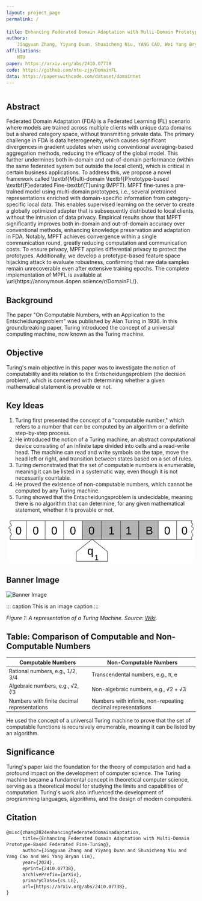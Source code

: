 ```yaml
---
layout: project_page
permalink: /

title: Enhancing Federated Domain Adaptation with Multi-Domain Prototype-Based Federated Fine-Tuning
authors:
    Jingyuan Zhang, Yiyang Duan, Shuaicheng Niu, YANG CAO, Wei Yang Bryan Lim
affiliations:
    NTU
paper: https://arxiv.org/abs/2410.07738
code: https://github.com/ntu-zjy/DomainFL
data: https://paperswithcode.com/dataset/domainnet
---
```


<!-- Using HTML to center the abstract -->
<div class="columns is-centered has-text-centered">
    <div class="column is-four-fifths">
        <h2>Abstract</h2>
        <div class="content has-text-justified">
Federated Domain Adaptation (FDA) is a Federated Learning (FL) scenario where models are trained across multiple clients with unique data domains but a shared category space, without transmitting private data. The primary challenge in FDA is data heterogeneity, which causes significant divergences in gradient updates when using conventional averaging-based aggregation methods, reducing the efficacy of the global model. This further undermines both in-domain and out-of-domain performance (within the same federated system but outside the local client), which is critical in certain business applications. To address this, we propose a novel framework called \textbf{M}ulti-domain \textbf{P}rototype-based \textbf{F}ederated Fine-\textbf{T}uning (MPFT). MPFT fine-tunes a pre-trained model using multi-domain prototypes, i.e., several pretrained representations enriched with domain-specific information from category-specific local data. This enables supervised learning on the server to create a globally optimized adapter that is subsequently distributed to local clients, without the intrusion of data privacy. Empirical results show that MPFT significantly improves both in-domain and out-of-domain accuracy over conventional methods, enhancing knowledge preservation and adaptation in FDA. Notably, MPFT achieves convergence within a single communication round, greatly reducing computation and communication costs. To ensure privacy, MPFT applies differential privacy to protect the prototypes. Additionally, we develop a prototype-based feature space hijacking attack to evaluate robustness, confirming that raw data samples remain unrecoverable even after extensive training epochs. The complete implementation of MPFL is available at \url{https://anonymous.4open.science/r/DomainFL/}.
        </div>
    </div>
</div>

## Background
The paper "On Computable Numbers, with an Application to the Entscheidungsproblem" was published by Alan Turing in 1936. In this groundbreaking paper, Turing introduced the concept of a universal computing machine, now known as the Turing machine.

## Objective
Turing's main objective in this paper was to investigate the notion of computability and its relation to the Entscheidungsproblem (the decision problem), which is concerned with determining whether a given mathematical statement is provable or not.

## Key Ideas
1. Turing first presented the concept of a "computable number," which refers to a number that can be computed by an algorithm or a definite step-by-step process.
2. He introduced the notion of a Turing machine, an abstract computational device consisting of an infinite tape divided into cells and a read-write head. The machine can read and write symbols on the tape, move the head left or right, and transition between states based on a set of rules.
3. Turing demonstrated that the set of computable numbers is enumerable, meaning it can be listed in a systematic way, even though it is not necessarily countable.
4. He proved the existence of non-computable numbers, which cannot be computed by any Turing machine.
5. Turing showed that the Entscheidungsproblem is undecidable, meaning there is no algorithm that can determine, for any given mathematical statement, whether it is provable or not.

![Turing Machine](/static/image/Turing_machine.png)

## Banner Image
![Banner Image](https://cdn.pixabay.com/photo/2018/06/24/08/17/colorful-abstract-background-3494093_1280.jpg)

::: caption
This is an image caption
:::

*Figure 1: A representation of a Turing Machine. Source: [Wiki](https://en.wikipedia.org/wiki/Turing_machine).*

## Table: Comparison of Computable and Non-Computable Numbers

| Computable Numbers | Non-Computable Numbers |
|-------------------|-----------------------|
| Rational numbers, e.g., 1/2, 3/4 | Transcendental numbers, e.g., π, e |
| Algebraic numbers, e.g., √2, ∛3 | Non-algebraic numbers, e.g., √2 + √3 |
| Numbers with finite decimal representations | Numbers with infinite, non-repeating decimal representations |

He used the concept of a universal Turing machine to prove that the set of computable functions is recursively enumerable, meaning it can be listed by an algorithm.

## Significance
Turing's paper laid the foundation for the theory of computation and had a profound impact on the development of computer science. The Turing machine became a fundamental concept in theoretical computer science, serving as a theoretical model for studying the limits and capabilities of computation. Turing's work also influenced the development of programming languages, algorithms, and the design of modern computers.

## Citation
```
@misc{zhang2024enhancingfederateddomainadaptation,
      title={Enhancing Federated Domain Adaptation with Multi-Domain Prototype-Based Federated Fine-Tuning},
      author={Jingyuan Zhang and Yiyang Duan and Shuaicheng Niu and Yang Cao and Wei Yang Bryan Lim},
      year={2024},
      eprint={2410.07738},
      archivePrefix={arXiv},
      primaryClass={cs.LG},
      url={https://arxiv.org/abs/2410.07738},
}
```
